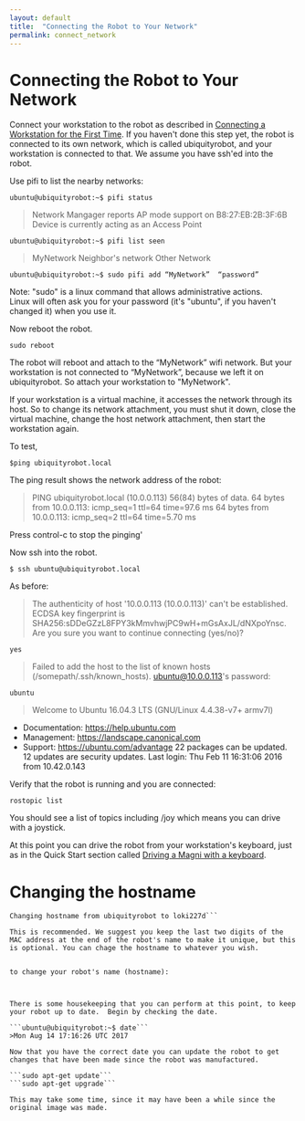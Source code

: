 ```yaml
---
layout: default
title:  "Connecting the Robot to Your Network"
permalink: connect_network
---
```

# Connecting the Robot to Your Network

Connect your workstation to the robot as described in [Connecting a Workstation for the First Time](connecting).  If you haven't done this step yet, the robot is connected to its own network, which is called ubiquityrobot, and your workstation is connected to that. We assume you have ssh'ed into the robot.

Use pifi to list the nearby networks:

 ```ubuntu@ubiquityrobot:~$ pifi status```

 >Network Mangager reports AP mode support on B8:27:EB:2B:3F:6B
 Device is currently acting as an Access Point

 ```ubuntu@ubiquityrobot:~$ pifi list seen```

>MyNetwork
Neighbor's network
Other Network

```ubuntu@ubiquityrobot:~$ sudo pifi add “MyNetwork”  “password”```

Note: "sudo" is a linux command that allows administrative actions.  
Linux will often ask you for your password (it's "ubuntu", if you haven't changed it) when you use it.

Now reboot the robot.

```sudo reboot```

The robot will reboot and attach to the “MyNetwork” wifi network. But your workstation is not connected to “MyNetwork”, because we left it on ubiquityrobot.  So attach your workstation to "MyNetwork".

If your workstation is a virtual machine, it accesses the network through its host.  So to change its network attachment, you must shut it down, close the virtual machine, change the host network attachment, then start the workstation again.

To test,

```$ping ubiquityrobot.local```

The ping result shows the network address of the robot:

 >PING ubiquityrobot.local (10.0.0.113) 56(84) bytes of data.
 64 bytes from 10.0.0.113: icmp_seq=1 ttl=64 time=97.6 ms
 64 bytes from 10.0.0.113: icmp_seq=2 ttl=64 time=5.70 ms

 Press control-c to stop the pinging'

Now ssh into the robot.

 ```$ ssh ubuntu@ubiquityrobot.local```

As before:
>The authenticity of host '10.0.0.113 (10.0.0.113)' can't be established.
ECDSA key fingerprint is SHA256:sDDeGZzL8FPY3kMmvhwjPC9wH+mGsAxJL/dNXpoYnsc.
Are you sure you want to continue connecting (yes/no)?

```yes```

>Failed to add the host to the list of known hosts (/somepath/.ssh/known_hosts).
ubuntu@10.0.0.113's password:

 ```ubuntu```

>Welcome to Ubuntu 16.04.3 LTS (GNU/Linux 4.4.38-v7+ armv7l)
  * Documentation:  https://help.ubuntu.com
  * Management:     https://landscape.canonical.com
  * Support:        https://ubuntu.com/advantage
 22 packages can be updated.
 12 updates are security updates.
 Last login: Thu Feb 11 16:31:06 2016 from 10.42.0.143

Verify that the robot is running and you are connected:

```rostopic list```

You should see a list of topics including /joy which means you can drive with a joystick.

At this point you can drive the robot from your workstation's
keyboard, just as in the Quick Start section called [Driving a Magni with a keyboard](keyboard_teleop).

# Changing the hostname

  ```$ sudo pifi set-hostname loki227d
Changing hostname from ubiquityrobot to loki227d```

This is recommended. We suggest you keep the last two digits of the MAC address at the end of the robot's name to make it unique, but this is optional. You can chage the hostname to whatever you wish.


to change your robot's name (hostname):



There is some housekeeping that you can perform at this point, to keep your robot up to date.  Begin by checking the date.

```ubuntu@ubiquityrobot:~$ date```
 >Mon Aug 14 17:16:26 UTC 2017

Now that you have the correct date you can update the robot to get changes that have been made since the robot was manufactured.

```sudo apt-get update```
```sudo apt-get upgrade```

This may take some time, since it may have been a while since the original image was made.

